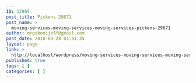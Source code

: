 ```yaml
---
ID: 12905
post_title: Pickens 29671
post_name: >
  moving-services-moving-services-moving-services-pickens-29671
author: mrgabonijeff@gmail.com
post_date: 2018-03-28 01:51:35
layout: page
link: >
  http://localhost/wordpress/moving-services-moving-services-moving-services-pickens-29671/
published: true
tags: [ ]
categories: [ ]
---
```

